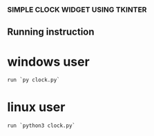 ### SIMPLE CLOCK WIDGET USING TKINTER

## Running instruction

# windows user
    run `py clock.py`

# linux user
    run `python3 clock.py`
